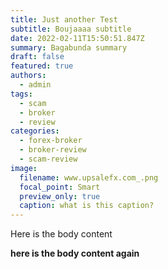 ```yaml
---
title: Just another Test
subtitle: Boujaaaa subtitle
date: 2022-02-11T15:50:51.847Z
summary: Bagabunda summary
draft: false
featured: true
authors:
  - admin
tags:
  - scam
  - broker
  - review
categories:
  - forex-broker
  - broker-review
  - scam-review
image:
  filename: www.upsalefx.com_.png
  focal_point: Smart
  preview_only: true
  caption: what is this caption?
---
```

Here is the body content

**here is the body content again**